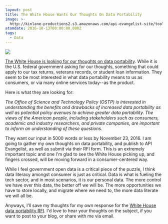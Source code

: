 ```yaml
---
layout: post
title: The White House Wants Our Thoughts On Data Portability
image: >-
  http://kinlane-productions2.s3.amazonaws.com/api-evangelist-site/tool/white-house-seal.jpg
atomdate: 2016-10-13T00:00:00.000Z
tags:
  - Data
---
```

[![](http://kinlane-productions2.s3.amazonaws.com/api-evangelist-site/tool/white-house-seal.jpg)](https://www.whitehouse.gov/webform/request-information-regarding-data-portability)

[The White House is looking for our thoughts on data portability](https://www.whitehouse.gov/webform/request-information-regarding-data-portability). While it is the U.S. federal government asking for our thoughts, something that could apply to our tax returns, veterans records, or student loan information. They seem to be most interested in what data portability means to us as consumers, or via many online services today--as the product.

Here is what they are looking for:

_The Office of Science and Technology Policy (OSTP) is interested in understanding the benefits and drawbacks of increased data portability as well as potential policy avenues to achieve greater data portability. The views of the American people, including stakeholders such as consumers, academic and industry researchers, and private companies, are important to inform an understanding of these questions._

They want our input in 5000 words or less by November 23, 2016. I am going to gather my own thoughts on data portability, and publish to API Evangelist, as well as submit via their RFI form. This is an extremely important topic and one I'm glad to see the White House picking up, and fingers crossed, will be moving forward in a consumer-centered way.

While I feel government open data is a critical piece of the puzzle, I think data literacy amongst consumer is just as critical. Data is what is fueling the tech sector, and in most scenarios, it is our personal data. The more control we have over this data, the better off we will be. The more opportunities we have to store locally, and migrate where we need to, the more data literate we will all be.

Anyways, I'll save my thoughts for my own response for the [White House data portability RFI](https://www.whitehouse.gov/webform/request-information-regarding-data-portability). I'd love to hear your thoughts on the subject, if you want to post to your blog, or share with me via email.